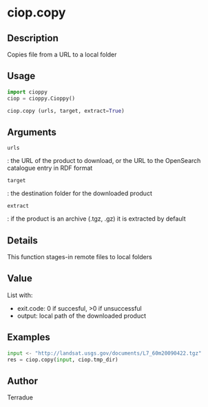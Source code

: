 # ciop.copy

## Description

Copies file from a URL to a local folder

## Usage

```python
import cioppy
ciop = cioppy.Cioppy()

ciop.copy (urls, target, extract=True)
```

## Arguments

`urls`

: the URL of the product to download, or the URL to the OpenSearch catalogue entry in RDF format

`target`

: the destination folder for the downloaded product

`extract`

: if the product is an archive (.tgz, .gz) it is extracted by default

## Details

This function stages-in remote files to local folders

## Value

List with:

- exit.code: 0 if succesful, >0 if unsuccessful
- output: local path of the downloaded product

## Examples

```python
input <- "http://landsat.usgs.gov/documents/L7_60m20090422.tgz"
res = ciop.copy(input, ciop.tmp_dir)
```

## Author

Terradue
